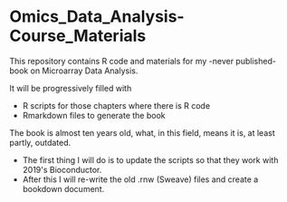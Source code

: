 # Omics_Data_Analysis-Course_Materials

This repository contains R code and materials for my -never published- book on Microarray Data Analysis.

It will be progressively filled with 

- R scripts for those chapters where there is R code
- Rmarkdown files to generate the book

The book is almost ten years old, what, in this field, means it is, at least partly, outdated. 

- The first thing I will do is to update the scripts so that they work with 2019's Bioconductor. 
- After this I will re-write the old .rnw (Sweave) files and create a bookdown document.